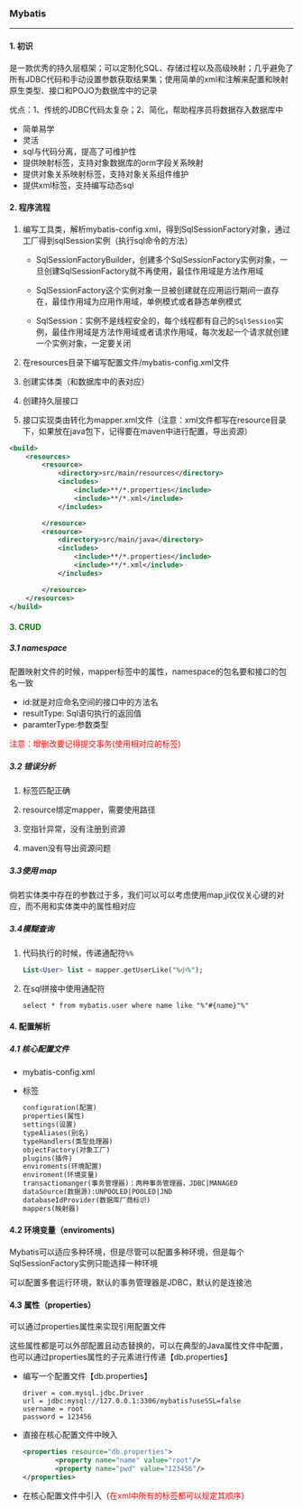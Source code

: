 ### Mybatis

---

#### 1. 初识

是一款优秀的持久层框架；可以定制化SQL、存储过程以及高级映射；几乎避免了所有JDBC代码和手动设置参数获取结果集；使用简单的xml和注解来配置和映射原生类型、接口和POJO为数据库中的记录

优点：1、传统的JDBC代码太复杂；2、简化，帮助程序员将数据存入数据库中 

- 简单易学
- 灵活
- sql与代码分离，提高了可维护性
- 提供映射标签，支持对象数据库的orm字段关系映射
- 提供对象关系映射标签，支持对象关系组件维护
- 提供xml标签，支持编写动态sql

#### 2. 程序流程

1. 编写工具类，解析mybatis-config.xml，得到SqlSessionFactory对象，通过工厂得到sqlSession实例（执行sql命令的方法）

   - SqlSessionFactoryBuilder，创建多个SqlSessionFactory实例对象，一旦创建SqlSessionFactory就不再使用，最佳作用域是方法作用域

   - SqlSessionFactory这个实例对象一旦被创建就在应用运行期间一直存在，最佳作用域为应用作用域，单例模式或者静态单例模式

   - SqlSession：实例不是线程安全的，每个线程都有自己的`SqlSession`实例，最佳作用域是方法作用域或者请求作用域，每次发起一个请求就创建一个实例对象，一定要关闭

2. 在resources目录下编写配置文件/mybatis-config.xml文件

3. 创建实体类（和数据库中的表对应）

4. 创建持久层接口

5. 接口实现类由转化为mapper.xml文件（注意：xml文件都写在resource目录下，如果放在java包下，记得要在maven中进行配置，导出资源）

```xml
<build>
    <resources>
        <resource>
            <directory>src/main/resources</directory>
            <includes>
                <include>**/*.properties</include>
                <include>**/*.xml</include>
            </includes>

        </resource>
        <resource>
            <directory>src/main/java</directory>
            <includes>
                <include>**/*.properties</include>
                <include>**/*.xml</include>
            </includes>

        </resource>
    </resources>
</build>

```



#### <font color = "green" >3. CRUD</font>

##### 3.1 namespace

配置映射文件的时候，mapper标签中的属性，namespace的包名要和接口的包名一致

-  id:就是对应命名空间的接口中的方法名
- resultType: Sql语句执行的返回值
- paramterType:参数类型

<font color = "red">注意：增删改要记得提交事务(使用相对应的标签)</font>

##### 3.2 错误分析

1. 标签匹配正确

2. resource绑定mapper，需要使用路径

3. 空指针异常，没有注册到资源

4. maven没有导出资源问题

##### 3.3使用 map

​	倘若实体类中存在的参数过于多，我们可以可以考虑使用map,ji仅仅关心键的对应，而不用和实体类中的属性相对应

##### 3.4模糊查询

 1. 代码执行的时候，传递通配符`%%`

    ```.sql
    List<User> list = mapper.getUserLike("%小%");
    ```

 2. 在sql拼接中使用通配符

    ```.mysql
    select * from mybatis.user where name like "%"#{name}"%"
    ```

    

#### 4. 配置解析

##### 4.1 核心配置文件

- mybatis-config.xml

- 标签

  ``` .xml
  configuration(配置)
  properties(属性)
  settings(设置)
  typeAliases(别名)
  typeHandlers(类型处理器)
  objectFactory(对象工厂)
  plugins(插件)
  enviroments(环境配置)
  enviroment(环境变量)
  transactiomanger(事务管理器)：两种事务管理器，JDBC|MANAGED
  dataSource(数据源):UNPOOLED|POOLED|JND
  databaseIdProvider(数据库厂商标识)
  mappers(映射器)
  ```

#### 4.2 环境变量（enviroments)

​	Mybatis可以适应多种环境，但是尽管可以配置多种环境，但是每个SqlSessionFactory实例只能选择一种环境

可以配置多套运行环境，默认的事务管理器是JDBC，默认的是连接池

#### 4.3 属性（properties）

可以通过properties属性来实现引用配置文件

这些属性都是可以外部配置且动态替换的，可以在典型的Java属性文件中配置，也可以通过properties属性的子元素进行传递【db.properties】

- 编写一个配置文件【db.properties】

  ```db.properties
  driver = com.mysql.jdbc.Driver
  url = jdbc:mysql://127.0.0.1:3306/mybatis?useSSL=false
  username = root
  password = 123456
  ```

  

- 直接在核心配置文件中映入

  ```.xml
  <properties resource="db.properties">
          <property name="name" value="root"/>
          <property name="pwd" value="123456"/>
  </properties>
  ```

  

- 在核心配置文件中引入（<font color="red">在xml中所有的标签都可以规定其顺序</font>）













